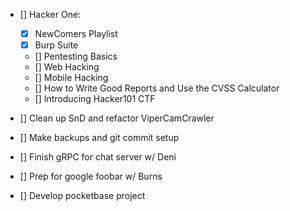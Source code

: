 - [] Hacker One:
    - [X] NewComers Playlist
    - [X] Burp Suite
    - [] Pentesting Basics
    - [] Web Hacking
    - [] Mobile Hacking
    - [] How to Write Good Reports and Use the CVSS Calculator
    - [] Introducing Hacker101 CTF
- [] Clean up SnD and refactor ViperCamCrawler
- [] Make backups and git commit setup

- [] Finish gRPC for chat server w/ Deni
- [] Prep for google foobar w/ Burns
- [] Develop pocketbase project
